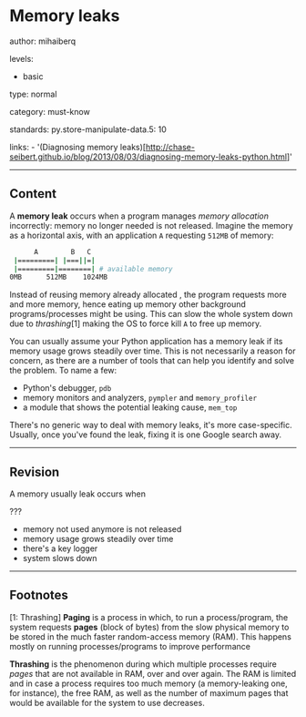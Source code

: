 # Memory leaks
author: mihaiberq

levels:

  - basic

type: normal

category: must-know

standards:
  py.store-manipulate-data.5: 10

links:
    - '(Diagnosing memory leaks)[http://chase-seibert.github.io/blog/2013/08/03/diagnosing-memory-leaks-python.html]'

---
## Content

A **memory leak** occurs when a program manages *memory allocation* incorrectly: memory no longer needed is not released. Imagine the memory as a horizontal axis, with an application `A` requesting `512MB` of memory:
```bash
      A        B   C
 |=========| |===||=|
 |=========|========| # available memory
0MB      512MB    1024MB
```
Instead of reusing memory already allocated , the program requests more and more memory, hence eating up memory other background programs/processes might be using. This can slow the whole system down due to *thrashing*[1] making the OS to force kill `A` to free up memory.

You can usually assume your Python application has a memory leak if its memory usage grows steadily over time. This is not necessarily a reason for concern, as there are a number of tools that can help you identify and solve the problem. To name a few:
- Python's debugger, `pdb`
- memory monitors and analyzers, `pympler` and `memory_profiler`
- a module that shows the potential leaking cause, `mem_top`

There's no generic way to deal with memory leaks, it's more case-specific. Usually, once you've found the leak, fixing it is one Google search away.


---
## Revision

A memory usually leak occurs when

???

* memory not used anymore is not released
* memory usage grows steadily over time
* there's a key logger
* system slows down


---
## Footnotes

[1: Thrashing]
**Paging** is a process in which, to run a process/program, the system requests **pages** (block of bytes) from the slow physical memory to be stored in the much faster random-access memory (RAM). This happens mostly on running processes/programs to improve performance

**Thrashing** is the phenomenon during which multiple processes require *pages* that are not available in RAM, over and over again. The RAM is limited and in case a process requires too much memory (a memory-leaking one, for instance), the free RAM, as well as the number of maximum pages that would be available for the system to use decreases.
